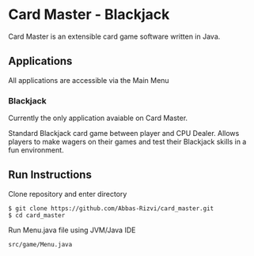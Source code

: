 # Card Master - Blackjack

Card Master is an extensible card game software written in Java.

## Applications

All applications are accessible via the Main Menu

### Blackjack

Currently the only application avaiable on Card Master.

Standard Blackjack card game between player and CPU Dealer. 
Allows players to make wagers on their games and test their Blackjack skills in a fun environment.


## Run Instructions

Clone repository and enter directory

```
$ git clone https://github.com/Abbas-Rizvi/card_master.git
$ cd card_master
```
Run Menu.java file using JVM/Java IDE

```
src/game/Menu.java
```
